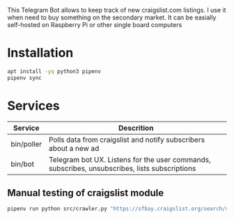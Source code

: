 This Telegram Bot allows to keep track of new craigslist.com listings. I use it when need to buy something on the secondary market.
It can be easially self-hosted on Raspberry Pi or other single board computers

# Installation

```sh
apt install -yq python3 pipenv
pipenv sync
```

# Services
|Service|Descrition|
|---|---|
|bin/poller|Polls data from craigslist and notify subscribers about a new ad|
|bin/bot|Telegram bot UX. Listens for the user commands, subscribes, unsubscribes, lists subscriptions|

## Manual testing of craigslist module
```sh
pipenv run python src/crawler.py "https://sfbay.craigslist.org/search/sss?s=120&query=pixel"
```